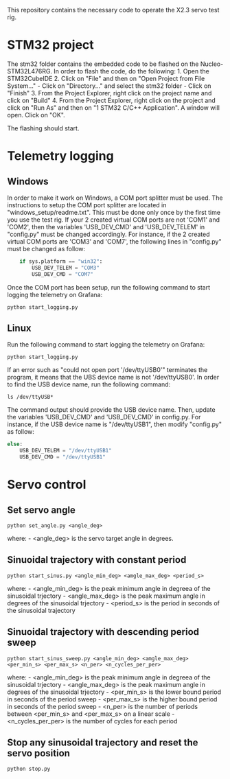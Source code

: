 This repository contains the necessary code to operate the X2.3 servo test rig.

# STM32 project
The stm32 folder contains the embedded code to be flashed on the Nucleo-STM32L476RG.
In order to flash the code, do the following:
    1. Open the STM32CubeIDE
    2. Click on "File" and then on "Open Project from File System..."
        - Click on "Directory..." and select the stm32 folder
        - Click on "Finish"
    3. From the Project Explorer, right click on the project name and click on "Build"
    4. From the Project Explorer, right click on the project and click on "Run As" and then on 
       "1 STM32 C/C++ Application". A window will open. Click on "OK".
       
The flashing should start.

# Telemetry logging

## Windows
In order to make it work on Windows, a COM port splitter must be used. The instructions to setup
the COM port splitter are located in "windows_setup/readme.txt". This must be done only once by the
first time you use the test rig. If your 2 created virtual COM ports are not 'COM1' and 'COM2', then the 
variables 'USB_DEV_CMD' and 'USB_DEV_TELEM' in "config.py" must be changed accordingly. For instance,
if the 2 created virtual COM ports are 'COM3' and 'COM7', the following lines in "config.py" must be changed as follow:
```python
    if sys.platform == "win32":
        USB_DEV_TELEM = "COM3"
        USB_DEV_CMD = "COM7"
```

Once the COM port has been setup, run the following command to start logging the telemetry on Grafana:

```
python start_logging.py
```

## Linux

Run the following command to start logging the telemetry on Grafana:

```
python start_logging.py
```

If an error such as "could not open port '/dev/ttyUSB0'" terminates the program, it means that 
the UBS device name is not '/dev/ttyUSB0'. In order to find the USB device name, run the following 
command:

```
ls /dev/ttyUSB*
```

The command output should provide the USB device name. Then, update the variables 'USB_DEV_CMD'
and 'USB_DEV_CMD' in config.py. For instance, if the USB device name is "/dev/ttyUSB1", then 
modify "config.py" as follow:

```python
else:
    USB_DEV_TELEM = "/dev/ttyUSB1"
    USB_DEV_CMD = "/dev/ttyUSB1"
```

# Servo control

## Set servo angle

```
python set_angle.py <angle_deg>
```
where:
    - <angle_deg> is the servo target angle in degrees.

## Sinuoidal trajectory with constant period 

```
python start_sinus.py <angle_min_deg> <amgle_max_deg> <period_s>
```
where:
    - <angle_min_deg> is the peak minimum angle in degreea of the sinusoidal trjectory
    - <angle_max_deg> is the peak maximum angle in degrees of the sinusoidal trjectory
    - <period_s> is the period in seconds of the sinusoidal trajectory

## Sinuoidal trajectory with descending period sweep

```
python start_sinus_sweep.py <angle_min_deg> <amgle_max_deg> <per_min_s> <per_max_s> <n_per> <n_cycles_per_per>
```
where:
    - <angle_min_deg> is the peak minimum angle in degreea of the sinusoidal trjectory
    - <angle_max_deg> is the peak maximum angle in degrees of the sinusoidal trjectory
    - <per_min_s> is the lower bound period in seconds of the period sweep
    - <per_max_s> is the higher bound period in seconds of the period sweep
    - <n_per> is the number of periods between <per_min_s> and <per_max_s> on a linear scale
    - <n_cycles_per_per> is the number of cycles for each period

## Stop any sinusoidal trajectory and reset the servo position

```
python stop.py
```




    
